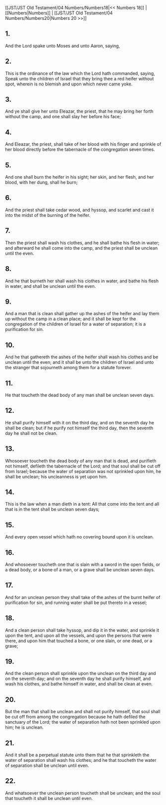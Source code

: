 [[JST/JST Old Testament/04 Numbers/Numbers18|<< Numbers 18]] | [[Numbers|Numbers]] | [[JST/JST Old Testament/04 Numbers/Numbers20|Numbers 20 >>]]
## 1.
And the Lord spake unto Moses and unto Aaron, saying,
## 2.
This is the ordinance of the law which the Lord hath commanded, saying, Speak unto the children of Israel that they bring thee a red heifer without spot, wherein is no blemish and upon which never came yoke.
## 3.
And ye shall give her unto Eleazar, the priest, that he may bring her forth without the camp, and one shall slay her before his face;
## 4.
And Eleazar, the priest, shall take of her blood with his finger and sprinkle of her blood directly before the tabernacle of the congregation seven times.
## 5.
And one shall burn the heifer in his sight; her skin, and her flesh, and her blood, with her dung, shall he burn;
## 6.
And the priest shall take cedar wood, and hyssop, and scarlet and cast it into the midst of the burning of the heifer.
## 7.
Then the priest shall wash his clothes, and he shall bathe his flesh in water; and afterward he shall come into the camp, and the priest shall be unclean until the even.
## 8.
And he that burneth her shall wash his clothes in water, and bathe his flesh in water, and shall be unclean until the even.
## 9.
And a man that is clean shall gather up the ashes of the heifer and lay them up without the camp in a clean place; and it shall be kept for the congregation of the children of Israel for a water of separation; it is a purification for sin.
## 10.
And he that gathereth the ashes of the heifer shall wash his clothes and be unclean until the even; and it shall be unto the children of Israel and unto the stranger that sojourneth among them for a statute forever.
## 11.
He that toucheth the dead body of any man shall be unclean seven days.
## 12.
He shall purify himself with it on the third day, and on the seventh day he shall be clean; but if he purify not himself the third day, then the seventh day he shall not be clean.
## 13.
Whosoever toucheth the dead body of any man that is dead, and purifieth not himself, defileth the tabernacle of the Lord; and that soul shall be cut off from Israel; because the water of separation was not sprinkled upon him, he shall be unclean; his uncleanness is yet upon him.
## 14.
This is the law when a man dieth in a tent: All that come into the tent and all that is in the tent shall be unclean seven days;
## 15.
And every open vessel which hath no covering bound upon it is unclean.
## 16.
And whosoever toucheth one that is slain with a sword in the open fields, or a dead body, or a bone of a man, or a grave shall be unclean seven days.
## 17.
And for an unclean person they shall take of the ashes of the burnt heifer of purification for sin, and running water shall be put thereto in a vessel;
## 18.
And a clean person shall take hyssop, and dip it in the water, and sprinkle it upon the tent, and upon all the vessels, and upon the persons that were there, and upon him that touched a bone, or one slain, or one dead, or a grave;
## 19.
And the clean person shall sprinkle upon the unclean on the third day and on the seventh day; and on the seventh day he shall purify himself, and wash his clothes, and bathe himself in water, and shall be clean at even.
## 20.
But the man that shall be unclean and shall not purify himself, that soul shall be cut off from among the congregation because he hath defiled the sanctuary of the Lord; the water of separation hath not been sprinkled upon him; he is unclean.
## 21.
And it shall be a perpetual statute unto them that he that sprinkleth the water of separation shall wash his clothes; and he that toucheth the water of separation shall be unclean until even.
## 22.
And whatsoever the unclean person toucheth shall be unclean; and the soul that toucheth it shall be unclean until even.

